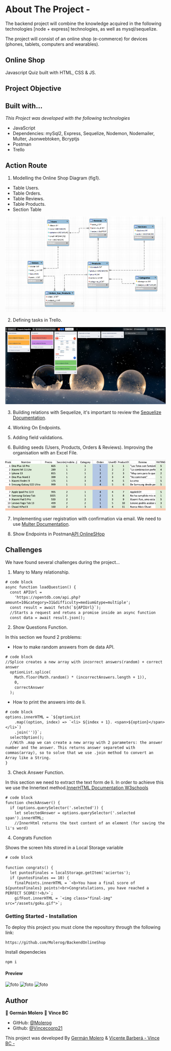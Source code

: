 # About The Project -

The backend project will combine the knowledge acquired in the following technologies [node + express] technologies, as well as mysql/sequelize.

The project will consist of an online shop (e-commerce) for devices (phones, tablets, computers and wearables).

## Online Shop

Javascript Quiz built with HTML, CSS & JS.

## Project Objective

## Built with...

_This Project was developed with the following technologies_

- JavaScript
- Dependencies: mySql2, Express, Sequelize, Nodemon, Nodemailer, Multer, Jsonwebtoken, Bcryptjs
- Postman
- Trello

## Action Route

1. Modelling the Online Shop Diagram (fig1).

- Table Users.
- Table Orders.
- Table Reviews.
- Table Products.
- Section Table

![foto](./Assets/Diagrama.png)

2. Defining tasks in Trello.

![foto](./Assets/Trello.png)

3. Building relations with Sequelize, it's important to review the [Sequelize Documentation](https://sequelize.org/docs/v6/getting-started/).

4. Working On Endpoints.

5. Adding field validations.

6. Building seeds (Users, Products, Orders & Reviews). Improving the organisation with an Excel File.

![foto](./Assets/Product_table.png)

7. Implementing user registration with confirmation via email. We need to use [Multer Documentation](https://www.npmjs.com/package/multer).

8. Show Endpoints in Postman[API OnlineSHop](https://documenter.getpostman.com/view/21174543/Uz5ArJnd)

## Challenges

We have found several challenges during the project...

1. Many to Many relationship.

```
# code block
async function loadQuestion() {
  const APIUrl =
    'https://opentdb.com/api.php?amount=10&category=31&difficulty=medium&type=multiple';
  const result = await fetch(`${APIUrl}`);
  //Starts a request and retuns a promise inside an async function
  const data = await result.json();
```

2. Show Questions Function.

In this section we found 2 problems:

- How to make random answers from de data API.

```
# code block
//Splice creates a new array with incorrect answers(random) + correct answer
  optionList.splice(
    Math.floor(Math.random() * (incorrectAnswers.length + 1)),
    0,
    correctAnswer
  );
```

- How to print the answers into de li.

```
# code block
options.innerHTML = `${optionList
    .map((option, index) => `<li> ${index + 1}. <span>${option}</span> </li>`)
    .join('')}`;
  selectOption();
  //With .map we can create a new array with 2 parameters: the answer number and the answer. This returns answer separeted with commas(array), so to solve that we use .join method to convert an Array like a String.
}

```

3. Check Answer Function.

In this section we need to extract the text form de li. In order to achieve this we use the Innertext method.[InnerHTML Documentation W3schools](https://www.w3schools.com/jsref/prop_html_innerhtml.asp)

```
# code block
function checkAnswer() {
  if (options.querySelector('.selected')) {
    let selectedAnswer = options.querySelector('.selected span').innerHTML;
    //InnerHtml returns the text content of an element (for saving the li's word)
```

4. Congrats Function

Shows the screen hits stored in a Local Storage variable

```
# code block

function congrats() {
  let puntosFinales = localStorage.getItem('aciertos');
  if (puntosFinales == 10) {
    finalPoints.innerHTML = `<b>You have a final score of ${puntosFinales} points!<br>Congratulations, you have reached a PERFECT SCORE!!<b/>`;
    gifFoot.innerHTML = `<img class="final-img" src="/assets/goku.gif">`;

```

### Getting Started - Installation

To deploy this project you must clone the repository through the following link:

```
https://github.com/Molerog/BackendOnlineShop
```

Install dependecies

```
npm i
```

#### Preview

![foto](./assets/Loading.png)
![foto](./assets/Main.png)
![foto](./assets/Show_results.png)

## Author

👤 **Germán Molero**
👤 **Vince BC**

- GitHub: [@Molerog](https://github.com/Molerog)
- Github: [@Vincecoorp21](https://github.com/Vincecoorp21)

This project was developed By [Germán Molero](https://github.com/Molerog) & [Vicente Barberá - Vince BC -](https://github.com/Vincecoorp21)
